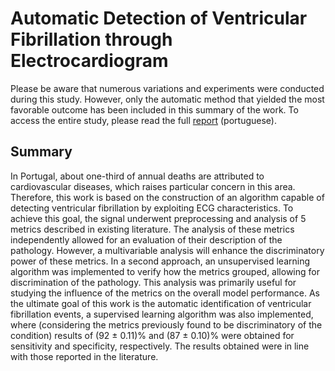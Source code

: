 # Automatic Detection of Ventricular Fibrillation through Electrocardiogram

Please be aware that numerous variations and experiments were conducted during this study. However, only the automatic method that yielded the most favorable outcome has been included in this summary of the work. To access the entire study, please read the full [report](Projeto_Rúben_93203.pdf) (portuguese).

## Summary

In Portugal, about one-third of annual deaths are attributed to cardiovascular diseases, which raises particular concern in this area. Therefore, this work is based on the construction of an algorithm capable of detecting ventricular fibrillation by exploiting ECG characteristics. To achieve this goal, the signal underwent preprocessing and analysis of 5 metrics described in existing literature. The analysis of these metrics independently allowed for an evaluation of their description of the pathology. However, a multivariable analysis will enhance the discriminatory power of these metrics. In a second approach, an unsupervised learning algorithm was implemented to verify how the metrics grouped, allowing for discrimination of the pathology. This analysis was primarily useful for studying the influence of the metrics on the overall model performance. As the ultimate goal of this work is the automatic identification of ventricular fibrillation events, a supervised learning algorithm was also implemented, where (considering the metrics previously found to be discriminatory of the condition) results of (92 ± 0.11)% and (87 ± 0.10)% were obtained for sensitivity and specificity, respectively. The results obtained were in line with those reported in the literature.
